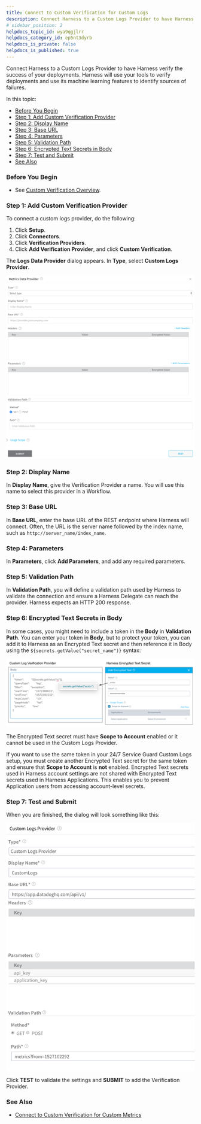 ```yaml
---
title: Connect to Custom Verification for Custom Logs
description: Connect Harness to a Custom Logs Provider to have Harness verify the success of your deployments.
# sidebar_position: 2
helpdocs_topic_id: wya9qgjlrr
helpdocs_category_id: ep5nt3dyrb
helpdocs_is_private: false
helpdocs_is_published: true
---
```


Connect Harness to a Custom Logs Provider to have Harness verify the success of your deployments. Harness will use your tools to verify deployments and use its machine learning features to identify sources of failures.

In this topic:

* [Before You Begin](#before_you_begin)
* [Step 1: Add Custom Verification Provider](#step_1_add_custom_verification_provider)
* [Step 2: Display Name](#step_2_display_name)
* [Step 3: Base URL](#step_3_base_url)
* [Step 4: Parameters](#step_4_parameters)
* [Step 5: Validation Path](#step_5_validation_path)
* [Step 6: Encrypted Text Secrets in Body](#step_6_encrypted_text_secrets_in_body)
* [Step 7: Test and Submit](#step_7_test_and_submit)
* [See Also](#see_also)

### Before You Begin

* See [Custom Verification Overview](custom-verification-overview.md).

### Step 1: Add Custom Verification Provider

To connect a custom logs provider, do the following:

1. Click **Setup**.
2. Click **Connectors**.
3. Click **Verification Providers**.
4. Click **Add Verification Provider**, and click **Custom Verification**.

The **Logs Data Provider** dialog appears. In **Type**, select **Custom Logs Provider**.

![](./static/connect-to-custom-verification-for-custom-logs-58.png)

### Step 2: Display Name

In **Display Name**, give the Verification Provider a name. You will use this name to select this provider in a Workflow.

### Step 3: Base URL

In **Base URL**, enter the base URL of the REST endpoint where Harness will connect. Often, the URL is the server name followed by the index name, such as `http://server_name/index_name`.

### Step 4: Parameters

In **Parameters**, click **Add Parameters**, and add any required parameters.

### Step 5: Validation Path

In **Validation Path**, you will define a validation path used by Harness to validate the connection and ensure a Harness Delegate can reach the provider. Harness expects an HTTP 200 response.

### Step 6: Encrypted Text Secrets in Body

In some cases, you might need to include a token in the **Body** in **Validation Path**. You can enter your token in **Body**, but to protect your token, you can add it to Harness as an Encrypted Text secret and then reference it in Body using the `${secrets.getValue("secret_name")}` syntax:

![](./static/connect-to-custom-verification-for-custom-logs-59.png)

The Encrypted Text secret must have **Scope to Account** enabled or it cannot be used in the Custom Logs Provider.

If you want to use the same token in your 24/7 Service Guard Custom Logs setup, you must create another Encrypted Text secret for the same token and ensure that **Scope to Account** is **not** enabled. Encrypted Text secrets used in Harness account settings are not shared with Encrypted Text secrets used in Harness Applications. This enables you to prevent Application users from accessing account-level secrets.

### Step 7: Test and Submit

When you are finished, the dialog will look something like this:

![](./static/connect-to-custom-verification-for-custom-logs-60.png)

Click **TEST** to validate the settings and **SUBMIT** to add the Verification Provider.

### See Also

* [Connect to Custom Verification for Custom Metrics](connect-to-custom-verification-for-custom-metrics.md)

